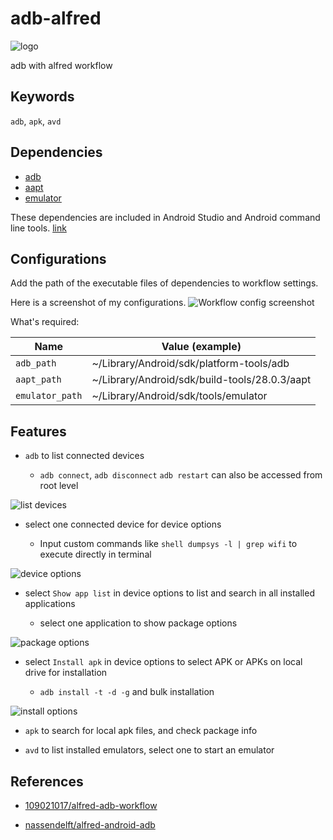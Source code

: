 # adb-alfred
![logo](https://raw.githubusercontent.com/zjn0505/adb-alfred/master/art/adb%20alfred.png)

adb with alfred workflow

Keywords
----

`adb`, `apk`, `avd`


Dependencies
----
- [adb](https://developer.android.com/studio/command-line/adb)
- [aapt](https://developer.android.com/studio/command-line/aapt2)
- [emulator](https://developer.android.com/studio/run/emulator-commandline)

These dependencies are included in Android Studio and Android command line tools. [link](https://developer.android.com/studio/#downloads)

Configurations
----

Add the path of the executable files of dependencies to workflow settings.

Here is a screenshot of my configurations.
![Workflow config screenshot](https://raw.githubusercontent.com/zjn0505/adb-alfred/master/art/configs.png)

What's required:

|Name|Value (example)|
|--|--|
|`adb_path`|~/Library/Android/sdk/platform-tools/adb|
|`aapt_path`|~/Library/Android/sdk/build-tools/28.0.3/aapt|
|`emulator_path`|~/Library/Android/sdk/tools/emulator|

Features
----
- `adb` to list connected devices

  - `adb connect`, `adb disconnect` `adb restart` can also be accessed from root level

![list devices](https://raw.githubusercontent.com/zjn0505/adb-alfred/master/art/screenshot%2001%20list%20devices.png)

- select one connected device for device options

  - Input custom commands like `shell dumpsys -l | grep wifi` to execute directly in terminal

![device options](https://github.com/zjn0505/adb-alfred/raw/master/art/screenshot%2002%20show%20device%20options.png)

- select `Show app list` in device options to list and search in all installed applications

  - select one application to show package options
  
![package options](https://raw.githubusercontent.com/zjn0505/adb-alfred/master/art/screenshot%2003%20show%20package%20options.png)

- select `Install apk` in device options to select APK or APKs on local drive for installation

  - `adb install -t -d -g` and bulk installation
  
![install options](https://raw.githubusercontent.com/zjn0505/adb-alfred/master/art/screenshot%2004%20show%20install%20options.png)

- `apk` to search for local apk files, and check package info

- `avd` to list installed emulators, select one to start an emulator

References
------
- [109021017/alfred-adb-workflow](https://github.com/109021017/alfred-adb-workflow)

- [nassendelft/alfred-android-adb](https://github.com/nassendelft/alfred-android-adb)
